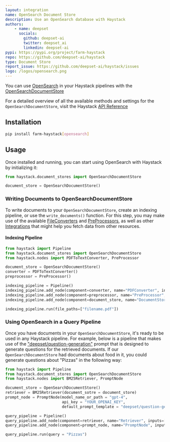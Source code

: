 ```yaml
---
layout: integration
name: OpenSearch Document Store
description: Use an OpenSearch database with Haystack
authors:
    - name: deepset
      socials:
        github: deepset-ai
        twitter: deepset_ai
        linkedin: deepset-ai
pypi: https://pypi.org/project/farm-haystack
repo: https://github.com/deepset-ai/haystack
type: Document Store
report_issue: https://github.com/deepset-ai/haystack/issues
logo: /logos/opensearch.png
---
```


You can use [OpenSearch](https://opensearch.org/docs/latest/#docker-quickstart) in your Haystack pipelines with the [OpenSearchDocumentStore](https://docs.haystack.deepset.ai/docs/document_store#initialization)

For a detailed overview of all the available methods and settings for the `OpenSearchDocumentStore`, visit the Haystack [API Reference](https://docs.haystack.deepset.ai/reference/document-store-api#opensearchdocumentstore)

## Installation

```bash
pip install farm-haystack[opensearch]
```

## Usage

Once installed and running, you can start using OpenSearch with Haystack by initializing it: 

```python
from haystack.document_stores import OpenSearchDocumentStore

document_store = OpenSearchDocumentStore()
```

### Writing Documents to OpenSearchDocumentStore

To write documents to your `OpenSearchDocumentStore`, create an indexing pipeline, or use the `write_documents()` function.
For this step, you may make use of the available [FileConverters](https://docs.haystack.deepset.ai/docs/file_converters) and [PreProcessors](https://docs.haystack.deepset.ai/docs/preprocessor), as well as other [Integrations](/integrations) that might help you fetch data from other resources.

#### Indexing Pipeline

```python
from haystack import Pipeline
from haystack.document_stores import OpenSearchDocumentStore
from haystack.nodes import PDFToTextConverter, PreProcessor

document_store = OpenSearchDocumentStore()
converter = PDFToTextConverter()
preprocessor = PreProcessor()

indexing_pipeline = Pipeline()
indexing_pipeline.add_node(component=converter, name="PDFConverter", inputs=["File"])
indexing_pipeline.add_node(component=preprocessor, name="PreProcessor", inputs=["PDFConverter"])
indexing_pipeline.add_node(component=document_store, name="DocumentStore", inputs=["PreProcessor"])

indexing_pipeline.run(file_paths=["filename.pdf"])
```

### Using OpenSearch in a Query Pipeline

Once you have documents in your `OpenSearchDocumentStore`, it's ready to be used in any Haystack pipeline. For example, below is a pipeline that makes use of the ["deepset/question-generation"](https://prompthub.deepset.ai/?prompt=deepset%2Fquestion-generation) prompt that is designed to generate questions for the retrieved documents. If our `OpenSearchDocumentStore` had documents about food in it, you could generate questions about "Pizzas" in the following way:

```python
from haystack import Pipeline
from haystack.document_stores import OpenSearchDocumentStore
from haystack.nodes import BM25Retriever, PromptNode

document_store = OpenSearchDocumentStore()
retriever = BM25Retriever(document_sotre = document_store)
prompt_node = PromptNode(model_name_or_path = "gpt-4",
                         api_key = "YOUR_OPENAI_KEY",
                         default_prompt_template = "deepset/question-generation")

query_pipeline = Pipeline()
query_pipeline.add_node(component=retriever, name="Retriever", inputs=["Query"])
query_pipeline.add_node(component=prompt_node, name="PromptNode", inputs=["Retriever"])

query_pipeline.run(query = "Pizzas")
```